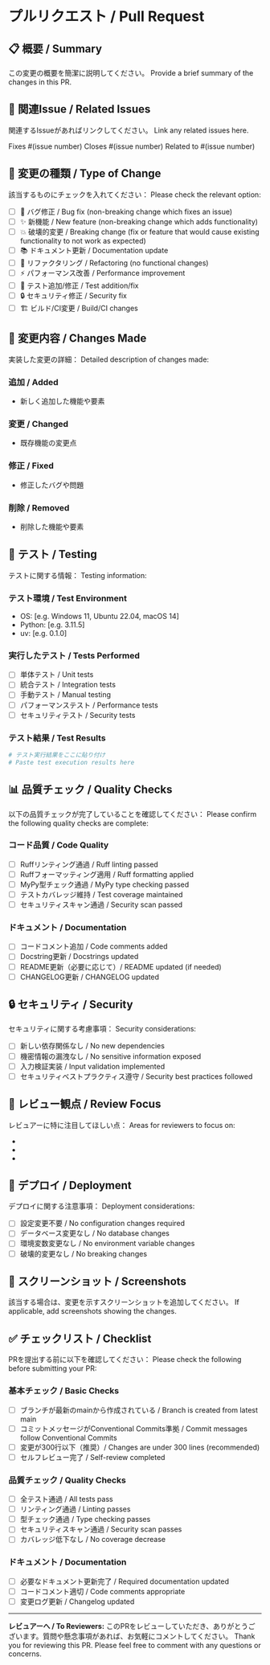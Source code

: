 # プルリクエスト / Pull Request

## 📋 概要 / Summary
この変更の概要を簡潔に説明してください。
Provide a brief summary of the changes in this PR.

## 🔗 関連Issue / Related Issues
関連するIssueがあればリンクしてください。
Link any related issues here.

Fixes #(issue number)
Closes #(issue number)
Related to #(issue number)

## 🎯 変更の種類 / Type of Change
該当するものにチェックを入れてください：
Please check the relevant option:

- [ ] 🐛 バグ修正 / Bug fix (non-breaking change which fixes an issue)
- [ ] ✨ 新機能 / New feature (non-breaking change which adds functionality)
- [ ] 💥 破壊的変更 / Breaking change (fix or feature that would cause existing functionality to not work as expected)
- [ ] 📚 ドキュメント更新 / Documentation update
- [ ] 🔧 リファクタリング / Refactoring (no functional changes)
- [ ] ⚡ パフォーマンス改善 / Performance improvement
- [ ] 🧪 テスト追加/修正 / Test addition/fix
- [ ] 🔒 セキュリティ修正 / Security fix
- [ ] 🏗️ ビルド/CI変更 / Build/CI changes

## 🔄 変更内容 / Changes Made
実装した変更の詳細：
Detailed description of changes made:

### 追加 / Added
- 新しく追加した機能や要素

### 変更 / Changed
- 既存機能の変更点

### 修正 / Fixed
- 修正したバグや問題

### 削除 / Removed
- 削除した機能や要素

## 🧪 テスト / Testing
テストに関する情報：
Testing information:

### テスト環境 / Test Environment
- OS: [e.g. Windows 11, Ubuntu 22.04, macOS 14]
- Python: [e.g. 3.11.5]
- uv: [e.g. 0.1.0]

### 実行したテスト / Tests Performed
- [ ] 単体テスト / Unit tests
- [ ] 統合テスト / Integration tests
- [ ] 手動テスト / Manual testing
- [ ] パフォーマンステスト / Performance tests
- [ ] セキュリティテスト / Security tests

### テスト結果 / Test Results
```bash
# テスト実行結果をここに貼り付け
# Paste test execution results here
```

## 📊 品質チェック / Quality Checks
以下の品質チェックが完了していることを確認してください：
Please confirm the following quality checks are complete:

### コード品質 / Code Quality
- [ ] Ruffリンティング通過 / Ruff linting passed
- [ ] Ruffフォーマッティング適用 / Ruff formatting applied
- [ ] MyPy型チェック通過 / MyPy type checking passed
- [ ] テストカバレッジ維持 / Test coverage maintained
- [ ] セキュリティスキャン通過 / Security scan passed

### ドキュメント / Documentation
- [ ] コードコメント追加 / Code comments added
- [ ] Docstring更新 / Docstrings updated
- [ ] README更新（必要に応じて）/ README updated (if needed)
- [ ] CHANGELOG更新 / CHANGELOG updated

## 🔒 セキュリティ / Security
セキュリティに関する考慮事項：
Security considerations:

- [ ] 新しい依存関係なし / No new dependencies
- [ ] 機密情報の漏洩なし / No sensitive information exposed
- [ ] 入力検証実装 / Input validation implemented
- [ ] セキュリティベストプラクティス遵守 / Security best practices followed

## 📝 レビュー観点 / Review Focus
レビュアーに特に注目してほしい点：
Areas for reviewers to focus on:

-
-
-

## 🚀 デプロイ / Deployment
デプロイに関する注意事項：
Deployment considerations:

- [ ] 設定変更不要 / No configuration changes required
- [ ] データベース変更なし / No database changes
- [ ] 環境変数変更なし / No environment variable changes
- [ ] 破壊的変更なし / No breaking changes

## 📸 スクリーンショット / Screenshots
該当する場合は、変更を示すスクリーンショットを追加してください。
If applicable, add screenshots showing the changes.

## ✅ チェックリスト / Checklist
PRを提出する前に以下を確認してください：
Please check the following before submitting your PR:

### 基本チェック / Basic Checks
- [ ] ブランチが最新のmainから作成されている / Branch is created from latest main
- [ ] コミットメッセージがConventional Commits準拠 / Commit messages follow Conventional Commits
- [ ] 変更が300行以下（推奨）/ Changes are under 300 lines (recommended)
- [ ] セルフレビュー完了 / Self-review completed

### 品質チェック / Quality Checks
- [ ] 全テスト通過 / All tests pass
- [ ] リンティング通過 / Linting passes
- [ ] 型チェック通過 / Type checking passes
- [ ] セキュリティスキャン通過 / Security scan passes
- [ ] カバレッジ低下なし / No coverage decrease

### ドキュメント / Documentation
- [ ] 必要なドキュメント更新完了 / Required documentation updated
- [ ] コードコメント適切 / Code comments appropriate
- [ ] 変更ログ更新 / Changelog updated

---

**レビュアーへ / To Reviewers:**
このPRをレビューしていただき、ありがとうございます。質問や懸念事項があれば、お気軽にコメントしてください。
Thank you for reviewing this PR. Please feel free to comment with any questions or concerns.
